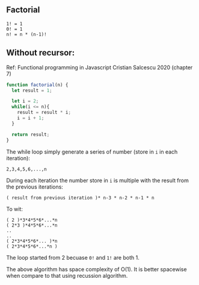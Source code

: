 ## Factorial

```
1! = 1
0! = 1
n! = n * (n-1)!
```



## Without recursor:

Ref:  Functional programming in Javascript Cristian Salcescu 2020 (chapter 7)

```js
function factorial(n) { 
  let result = 1;

  let i = 2;
  while(i <= n){ 
    result = result * i;
    i = i + 1;
  }

  return result;
}
```

The while loop simply generate a series of number (store in `i` in each iteration):

```
2,3,4,5,6,...,n
```

During each iteration the number store in `i` is multiple with the result from the previous iterations:

```
( result from previous iteration )* n-3 * n-2 * n-1 * n
```

To wit:

```
( 2 )*3*4*5*6*...*n
( 2*3 )*4*5*6*...*n
..
..
( 2*3*4*5*6*... )*n
( 2*3*4*5*6*...*n )
```

The loop started from 2 becuase `0!` and `1!` are both 1.



The above algorithm has space complexity of O(1). It is better spacewise when compare to that using recussion algorithm.



 